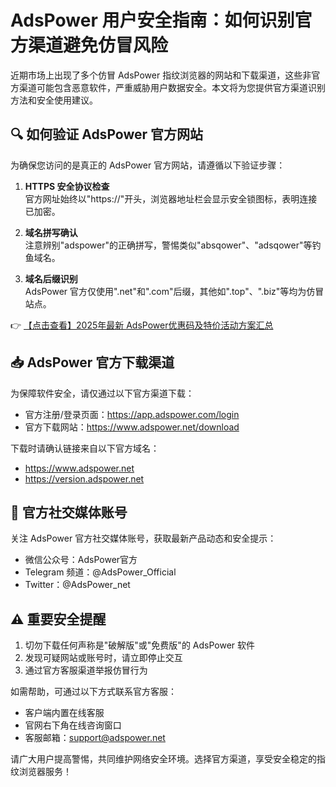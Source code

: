 # AdsPower 用户安全指南：如何识别官方渠道避免仿冒风险

近期市场上出现了多个仿冒 AdsPower 指纹浏览器的网站和下载渠道，这些非官方渠道可能包含恶意软件，严重威胁用户数据安全。本文将为您提供官方渠道识别方法和安全使用建议。

## 🔍 如何验证 AdsPower 官方网站

为确保您访问的是真正的 AdsPower 官方网站，请遵循以下验证步骤：

1. **HTTPS 安全协议检查**  
   官方网址始终以"https://"开头，浏览器地址栏会显示安全锁图标，表明连接已加密。

2. **域名拼写确认**  
   注意辨别"adspower"的正确拼写，警惕类似"absqower"、"adsqower"等钓鱼域名。

3. **域名后缀识别**  
   AdsPower 官方仅使用".net"和".com"后缀，其他如".top"、".biz"等均为仿冒站点。

👉 [【点击查看】2025年最新 AdsPower优惠码及特价活动方案汇总](https://bit.ly/adspower_free)

## 📥 AdsPower 官方下载渠道

为保障软件安全，请仅通过以下官方渠道下载：

- 官方注册/登录页面：https://app.adspower.com/login
- 官方下载网站：https://www.adspower.net/download

下载时请确认链接来自以下官方域名：
- https://www.adspower.net
- https://version.adspower.net

## 📱 官方社交媒体账号

关注 AdsPower 官方社交媒体账号，获取最新产品动态和安全提示：

- 微信公众号：AdsPower官方
- Telegram 频道：@AdsPower_Official
- Twitter：@AdsPower_net

## ⚠️ 重要安全提醒

1. 切勿下载任何声称是"破解版"或"免费版"的 AdsPower 软件
2. 发现可疑网站或账号时，请立即停止交互
3. 通过官方客服渠道举报仿冒行为

如需帮助，可通过以下方式联系官方客服：
- 客户端内置在线客服
- 官网右下角在线咨询窗口
- 客服邮箱：support@adspower.net

请广大用户提高警惕，共同维护网络安全环境。选择官方渠道，享受安全稳定的指纹浏览器服务！